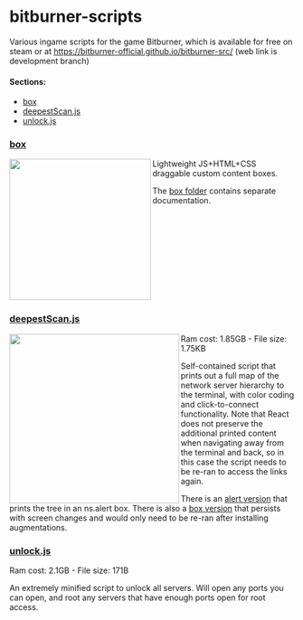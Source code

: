 # bitburner-scripts
Various ingame scripts for the game Bitburner, which is available for free on steam or at https://bitburner-official.github.io/bitburner-src/ (web link is development branch)

#### Sections:
- [box](#box)
- [deepestScan.js](#deepestscanjs)
- [unlock.js](#unlockjs)

### [box](box)
<img src=https://user-images.githubusercontent.com/84951833/150685207-26819230-348d-40ce-aeb6-3d987b8a94d2.png width=250px align=left>Lightweight JS+HTML+CSS draggable custom content boxes. 

The [box folder](box) contains separate documentation.<br clear=both> 
### [deepestScan.js](deepestScan.js)
<img src=https://user-images.githubusercontent.com/84951833/150685593-772866e3-8386-4f0e-a5bb-5a78ebf36a76.png height=300px align=left>Ram cost: 1.85GB - File size: 1.75KB
 
Self-contained script that prints out a full map of the network server hierarchy to the terminal, with color coding and click-to-connect functionality. Note that React does not preserve the additional printed content when navigating away from the terminal and back, so in this case the script needs to be re-ran to access the links again.

There is an [alert version](deepestScan-alert.js) that prints the tree in an ns.alert box. There is also a [box version](box/examples/deepestScan-box.js) that persists with screen changes and would only need to be re-ran after installing augmentations.<br clear=both>
### [unlock.js](unlock.js)
Ram cost: 2.1GB - File size: 171B

An extremely minified script to unlock all servers. Will open any ports you can open, and root any servers that have enough ports open for root access.
